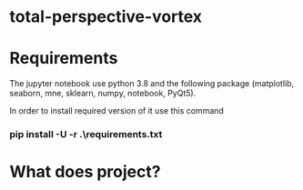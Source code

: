 # total-perspective-vortex

# Requirements
The jupyter notebook use python 3.8 and the following package (matplotlib, seaborn, mne, sklearn, numpy, notebook, PyQt5).

In order to install required version of it use this command 
### pip install -U -r .\requirements.txt

# What does project?


